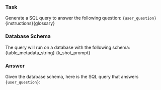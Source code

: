 ### Task
Generate a SQL query to answer the following question:
`{user_question}`
{instructions}{glossary}
### Database Schema
The query will run on a database with the following schema:
{table_metadata_string}
{k_shot_prompt}
### Answer
Given the database schema, here is the SQL query that answers `{user_question}`:
```
